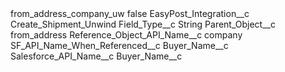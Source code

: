 <?xml version="1.0" encoding="UTF-8"?>
<CustomMetadata xmlns="http://soap.sforce.com/2006/04/metadata" xmlns:xsi="http://www.w3.org/2001/XMLSchema-instance" xmlns:xsd="http://www.w3.org/2001/XMLSchema">
    <label>from_address_company_uw</label>
    <protected>false</protected>
    <values>
        <field>EasyPost_Integration__c</field>
        <value xsi:type="xsd:string">Create_Shipment_Unwind</value>
    </values>
    <values>
        <field>Field_Type__c</field>
        <value xsi:type="xsd:string">String</value>
    </values>
    <values>
        <field>Parent_Object__c</field>
        <value xsi:type="xsd:string">from_address</value>
    </values>
    <values>
        <field>Reference_Object_API_Name__c</field>
        <value xsi:type="xsd:string">company</value>
    </values>
    <values>
        <field>SF_API_Name_When_Referenced__c</field>
        <value xsi:type="xsd:string">Buyer_Name__c</value>
    </values>
    <values>
        <field>Salesforce_API_Name__c</field>
        <value xsi:type="xsd:string">Buyer_Name__c</value>
    </values>
</CustomMetadata>
